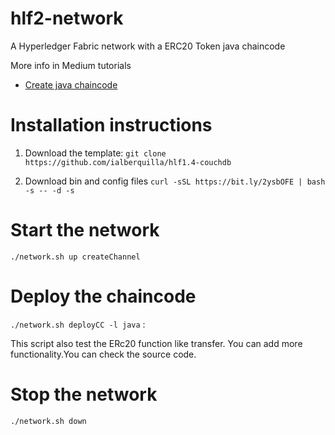 # hlf2-network
A Hyperledger Fabric network with a ERC20 Token java chaincode

More info in Medium tutorials
* [Create java chaincode](https://medium.com/coinmonks/how-to-create-a-java-chaincode-and-deploy-in-a-hyperledger-fabric-2-network-65199e5f645d) 

# Installation instructions

1. Download the template:
`git clone https://github.com/ialberquilla/hlf1.4-couchdb`

2. Download bin and config files
`curl -sSL https://bit.ly/2ysbOFE | bash -s -- -d -s`


# Start the network
`./network.sh up createChannel`

# Deploy the chaincode
`./network.sh deployCC -l java` :

This script also test the ERc20 function like transfer. You can add more functionality.You can check the source code.


# Stop the network
`./network.sh down`

